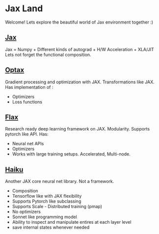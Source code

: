 # Jax Land
Welcome! Lets explore the beautiful world of Jax environment together :)


## [Jax](https://github.com/google/jax)
Jax = Numpy + Different kinds of autograd  + H/W Acceleration + XLA/JIT
Lets not forget the functional composition.

## [Optax](https://github.com/deepmind/optax)
Gradient processing and optimization with JAX. Transformations like JAX. Has implementation of :
- Optimizers 
- Loss functions

## [Flax](https://github.com/google/jax#transformations)
Research ready deep learning framework on JAX. Modularity. Supports pytorch like API. Has:
- Neural net APIs
- Optimizers
- Works with large training setups. Accelerated, Multi-node.

## [Haiku](https://github.com/deepmind/dm-haiku)
Another JAX core neural net library. Not a framework.
- Composition
- Tensorflow like with JAX flexibility
- Supports Pytorch like subclassing
- Supports Scale - Distributed training (pmap)
- No optimizers
- Sonnet like programming model
- Ability to inspect and manipulate entires at each layer level
- save internal states whenever needed





